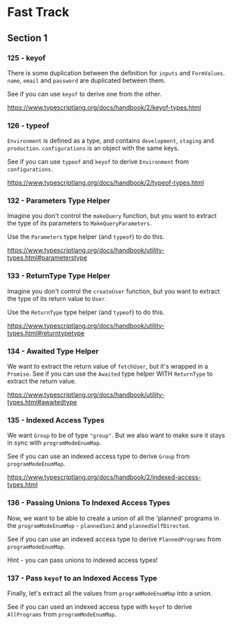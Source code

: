 # Fast Track

## Section 1

### 125 - keyof

There is some duplication between the definition for `inputs` and `FormValues`. `name`, `email` and `password` are duplicated between them.

See if you can use `keyof` to derive one from the other.

https://www.typescriptlang.org/docs/handbook/2/keyof-types.html

### 126 - typeof

`Environment` is defined as a type, and contains `development`, `staging` and `production`. `configurations` is an object with the same keys.

See if you can use `typeof` and `keyof` to derive `Environment` from `configurations`.

https://www.typescriptlang.org/docs/handbook/2/typeof-types.html

### 132 - Parameters Type Helper

Imagine you don't control the `makeQuery` function, but you want to extract the type of its parameters to `MakeQueryParameters`.

Use the `Parameters` type helper (and `typeof`) to do this.

https://www.typescriptlang.org/docs/handbook/utility-types.html#parameterstype

### 133 - ReturnType Type Helper

Imagine you don't control the `createUser` function, but you want to extract the type of its return value to `User`.

Use the `ReturnType` type helper (and `typeof`) to do this.

https://www.typescriptlang.org/docs/handbook/utility-types.html#returntypetype

### 134 - Awaited Type Helper

We want to extract the return value of `fetchUser`, but it's wrapped in a `Promise`. See if you can use the `Awaited` type helper WITH `ReturnType` to extract the return value.

https://www.typescriptlang.org/docs/handbook/utility-types.html#awaitedtype

### 135 - Indexed Access Types

We want `Group` to be of type `"group"`. But we also want to make sure it stays in sync with `programModeEnumMap`.

See if you can use an indexed access type to derive `Group` from `programModeEnumMap`.

https://www.typescriptlang.org/docs/handbook/2/indexed-access-types.html

### 136 - Passing Unions To Indexed Access Types

Now, we want to be able to create a union of all the 'planned' programs in the `programModeEnumMap` - `planned1on1` and `plannedSelfDirected`.

See if you can use an indexed access type to derive `PlannedPrograms` from `programModeEnumMap`.

Hint - you can pass unions to indexed access types!

### 137 - Pass `keyof` to an Indexed Access Type

Finally, let's extract all the values from `programModeEnumMap` into a union.

See if you can used an indexed access type with `keyof` to derive `AllPrograms` from `programModeEnumMap`.

